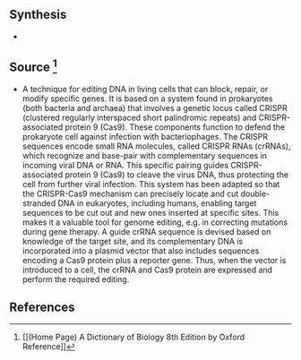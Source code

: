 ## Synthesis
- 
## Source [^1]
- A technique for editing DNA in living cells that can block, repair, or modify specific genes. It is based on a system found in prokaryotes (both bacteria and archaea) that involves a genetic locus called CRISPR (clustered regularly interspaced short palindromic repeats) and CRISPR-associated protein 9 (Cas9). These components function to defend the prokaryote cell against infection with bacteriophages. The CRISPR sequences encode small RNA molecules, called CRISPR RNAs (crRNAs), which recognize and base-pair with complementary sequences in incoming viral DNA or RNA. This specific pairing guides CRISPR-associated protein 9 (Cas9) to cleave the virus DNA, thus protecting the cell from further viral infection. This system has been adapted so that the CRISPR-Cas9 mechanism can precisely locate and cut double-stranded DNA in eukaryotes, including humans, enabling target sequences to be cut out and new ones inserted at specific sites. This makes it a valuable tool for genome editing, e.g. in correcting mutations during gene therapy. A guide crRNA sequence is devised based on knowledge of the target site, and its complementary DNA is incorporated into a plasmid vector that also includes sequences encoding a Cas9 protein plus a reporter gene. Thus, when the vector is introduced to a cell, the crRNA and Cas9 protein are expressed and perform the required editing.
## References

[^1]: [[(Home Page) A Dictionary of Biology 8th Edition by Oxford Reference]]